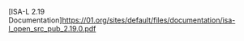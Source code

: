 [ISA-L 2.19 Documentation]<https://01.org/sites/default/files/documentation/isa-l_open_src_pub_2.19.0.pdf>